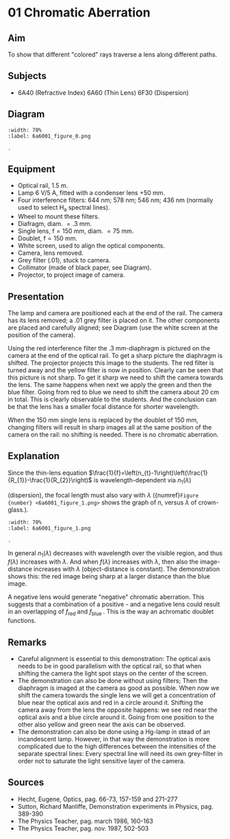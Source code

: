 # 01 Chromatic Aberration 
    
  
## Aim   
 To show that different "colored" rays traverse a lens along different paths.    
  
## Subjects   
* 6A40 (Refractive Index) 6A60 (Thin Lens) 6F30 (Dispersion)   

## Diagram
    
```{figure} figures/figure_0.png  
:width: 70%  
:label: 6a6001_figure_0.png  

. 
```
     
  
## Equipment   
- Optical rail, $1.5\mathrm{~m}$.
- Lamp $6\mathrm{~V}/5\mathrm{~A}$, fitted with a condenser lens $+50 \mathrm{~mm}$.
- Four interference filters: $644 \mathrm{~nm}$; $578\mathrm{~nm}$; $546\mathrm{~nm}$; $436\mathrm{~nm}$ (normally used to select $\mathrm{H}_{\mathrm{a}}$ spectral lines).
- Wheel to mount these filters.
- Diafragm, diam. $=.3 \mathrm{~mm}$.
- Single lens, $\mathrm{f}=150 \mathrm{~mm}$, diam. $=75 \mathrm{~mm}$.
- Doublet, $\mathrm{f}=150 \mathrm{~mm}$.
- White screen, used to align the optical components.
- Camera, lens removed.
- Grey filter (.01), stuck to camera.
- Collimator (made of black paper, see Diagram).
- Projector, to project image of camera.
     
  
## Presentation   
The lamp and camera are positioned each at the end of the rail. The camera has its lens removed; a .01 grey filter is placed on it. The other components are placed and carefully aligned; see Diagram (use the white screen at the position of the camera).

Using the red interference filter the $.3 \mathrm{~mm}$-diaphragm is pictured on the camera at the end of the optical rail. To get a sharp picture the diaphragm is shifted. The projector projects this image to the students. The red filter is turned away and the yellow filter is now in position. Clearly can be seen that this picture is not sharp. To get it sharp we need to shift the camera towards the lens. The same happens when next we apply the green and then the blue filter. Going from red to blue we need to shift the camera about $20 \mathrm{~cm}$ in total. This is clearly observable to the students. And the conclusion can be that the lens has a smaller focal distance for shorter wavelength.

When the $150 \mathrm{~mm}$ single lens is replaced by the doublet of $150 \mathrm{~mm}$, changing filters will result in sharp images all at the same position of the camera on the rail: no shifting is needed. There is no chromatic aberration. 
  
## Explanation   
Since the thin-lens equation $\frac{1}{f}=\left(n_{t}-1\right)\left(\frac{1}{R_{1}}-\frac{1}{R_{2}}\right)$ is wavelength-dependent via $n_{1}(\lambda)$

(dispersion), the focal length must also vary with $\lambda$ ({numref}`Figure {number} <6a6001_figure_1.png>` shows the graph of $n$, versus $\lambda$ of crown-glass.). 
```{figure} figures/figure_1.png  
:width: 70%  
:label: 6a6001_figure_1.png  

. 
```
In general $n_{1}(\lambda)$ decreases with wavelength over the visible region, and thus $f(\lambda)$ increases with $\lambda$. And when $f(\lambda)$ increases with $\lambda$, then also the image-distance increases with $\lambda$ (object-distance is constant). The demonstration shows this: the red image being sharp at a larger distance than the blue image.

A negative lens would generate "negative" chromatic aberration. This suggests that a combination of a positive - and a negative lens could result in an overlapping of $f_{\text {red }}$ and $f_{\text {blue }}$. This is the way an achromatic doublet functions.

## Remarks
- Careful alignment is essential to this demonstration: The optical axis needs to be in good parallelism with the optical rail, so that when shifting the camera the light spot stays on the center of the screen.
- The demonstration can also be done without using filters; Then the diaphragm is imaged at the camera as good as possible. When now we shift the camera towards the single lens we will get a concentration of blue near the optical axis and red in a circle around it. Shifting the camera away from the lens the opposite happens: we see red near the optical axis and a blue circle around it. Going from one position to the other also yellow and green near the axis can be observed.
- The demonstration can also be done using a $\mathrm{H}{\mathrm{g}}$-lamp in stead of an incandescent lamp. However, in that way the demonstration is more complicated due to the high differences between the intensities of the separate spectral lines: Every spectral line will need its own grey-filter in order not to saturate the light sensitive layer of the camera.
   
  
## Sources
 *  Hecht, Eugene, Optics, pag. 66-73, 157-159 and 271-277 
 *  Sutton, Richard Manliffe, Demonstration experiments in Physics, pag. 389-390 
 *  The Physics Teacher, pag. march 1986, 160-163 
 *  The Physics Teacher, pag. nov. 1987, 502-503
  